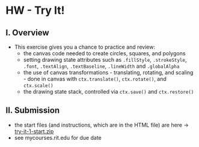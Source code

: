 # HW - Try It!

## I. Overview
- This exercise gives you a chance to practice and review:
  - the canvas code needed to create circles, squares, and polygons
  - setting drawing state attributes such as `.fillStyle`, `.strokeStyle`, `.font`, `.textAlign`, `.textBaseline`, `.lineWidth` and `.globalAlpha`
  - the use of canvas transformations - translating, rotating, and scaling - done in canvas with `ctx.translate()`, `ctx.rotate()`, and `ctx.scale()`
  - the drawing state stack, controlled via `ctx.save()` and `ctx.restore()`
  
## II. Submission
- the start files (and instructions, which are in the HTML file) are here -> [try-it-1-start.zip](_files/try-it-1-start.zip)
- see mycourses.rit.edu for due date
